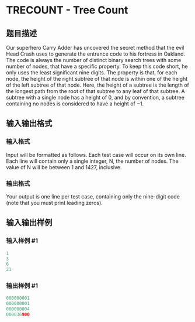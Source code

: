 # TRECOUNT - Tree Count

## 题目描述

 Our superhero Carry Adder has uncovered the secret method that the evil Head Crash uses to generate the entrance code to his fortress in Oakland. The code is always the number of distinct binary search trees with some number of nodes, that have a specific property. To keep this code short, he only uses the least significant nine digits. The property is that, for each node, the height of the right subtree of that node is within one of the height of the left subtree of that node. Here, the height of a subtree is the length of the longest path from the root of that subtree to any leaf of that subtree. A subtree with a single node has a height of 0, and by convention, a subtree containing no nodes is considered to have a height of −1.

## 输入输出格式

### 输入格式

 Input will be formatted as follows. Each test case will occur on its own line. Each line will contain only a single integer, N, the number of nodes. The value of N will be between 1 and 1427, inclusive.

### 输出格式

Your output is one line per test case, containing only the nine-digit code (note that you must print leading zeros).

## 输入输出样例

### 输入样例 #1

```cpp
1
3
6
21
```


### 输出样例 #1

```cpp
000000001
000000001
000000004
000036900
```


